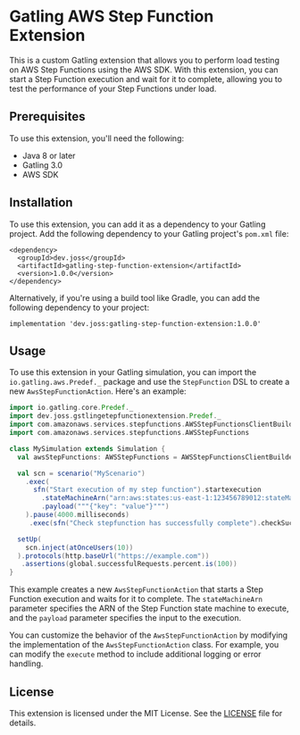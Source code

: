 # Gatling AWS Step Function Extension

This is a custom Gatling extension that allows you to perform load testing on AWS Step Functions using the AWS SDK. With this extension, you can start a Step Function execution and wait for it to complete, allowing you to test the performance of your Step Functions under load.

## Prerequisites

To use this extension, you'll need the following:

- Java 8 or later
- Gatling 3.0
- AWS SDK

## Installation

To use this extension, you can add it as a dependency to your Gatling project. Add the following dependency to your Gatling project's `pom.xml` file:

```
<dependency>
  <groupId>dev.joss</groupId>
  <artifactId>gatling-step-function-extension</artifactId>
  <version>1.0.0</version>
</dependency>
```

Alternatively, if you're using a build tool like Gradle, you can add the following dependency to your project:

```
implementation 'dev.joss:gatling-step-function-extension:1.0.0'
```

## Usage

To use this extension in your Gatling simulation, you can import the `io.gatling.aws.Predef._` package and use the `StepFunction` DSL to create a new `AwsStepFunctionAction`. Here's an example:

```scala
import io.gatling.core.Predef._
import dev.joss.gstlingetepfunctionextension.Predef._
import com.amazonaws.services.stepfunctions.AWSStepFunctionsClientBuilder
import com.amazonaws.services.stepfunctions.AWSStepFunctions

class MySimulation extends Simulation {
  val awsStepFunctions: AWSStepFunctions = AWSStepFunctionsClientBuilder.defaultClient()

  val scn = scenario("MyScenario")
    .exec(
      sfn("Start execution of my step function").startexecution
        .stateMachineArn("arn:aws:states:us-east-1:123456789012:stateMachine:MyStateMachine")
        .payload("""{"key": "value"}""")
    ).pause(4000.milliseconds)
     .exec(sfn("Check stepfunction has successfully complete").checkSucceedeed)

  setUp(
    scn.inject(atOnceUsers(10))
  ).protocols(http.baseUrl("https://example.com"))
   .assertions(global.successfulRequests.percent.is(100))
}
```

This example creates a new `AwsStepFunctionAction` that starts a Step Function execution and waits for it to complete. The `stateMachineArn` parameter specifies the ARN of the Step Function state machine to execute, and the `payload` parameter specifies the input to the execution.

You can customize the behavior of the `AwsStepFunctionAction` by modifying the implementation of the `AwsStepFunctionAction` class. For example, you can modify the `execute` method to include additional logging or error handling.

## License

This extension is licensed under the MIT License. See the [LICENSE](LICENSE) file for details.